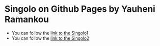 # Singolo on Github Pages by Yauheni Ramankou
* You can follow the [link to the Singolo1](https://mrchester.github.io/singolo/singolo1.html)
* You can follow the [link to the Singolo2](https://mrchester.github.io/singolo/singolo2.html)